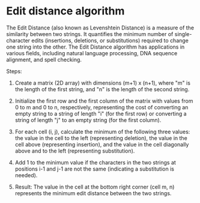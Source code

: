# Edit distance algorithm

The Edit Distance (also known as Levenshtein Distance) is a measure of the similarity between two strings. It quantifies the minimum number of single-character edits (insertions, deletions, or substitutions) required to change one string into the other. The Edit Distance algorithm has applications in various fields, including natural language processing, DNA sequence alignment, and spell checking.

Steps:

1. Create a matrix (2D array) with dimensions (m+1) x (n+1), where "m" is the length of the first string, and "n" is the length of the second string. 

2. Initialize the first row and the first column of the matrix with values from 0 to m and 0 to n, respectively, representing the cost of converting an empty string to a string of length "i" (for the first row) or converting a string of length "j" to an empty string (for the first column).

3. For each cell (i, j), calculate the minimum of the following three values: the value in the cell to the left (representing deletion), the value in the cell above (representing insertion), and the value in the cell diagonally above and to the left (representing substitution). 

4. Add 1 to the minimum value if the characters in the two strings at positions i-1 and j-1 are not the same (indicating a substitution is needed).

5. Result: The value in the cell at the bottom right corner (cell m, n) represents the minimum edit distance between the two strings.
